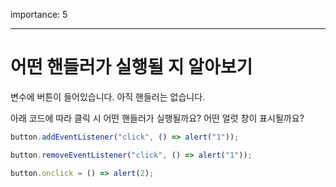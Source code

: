 importance: 5

---

# 어떤 핸들러가 실행될 지 알아보기

변수에 버튼이 들어있습니다. 아직 핸들러는 없습니다.

아래 코드에 따라 클릭 시 어떤 핸들러가 실행될까요? 어떤 얼럿 창이 표시될까요?

```js no-beautify
button.addEventListener("click", () => alert("1"));

button.removeEventListener("click", () => alert("1"));

button.onclick = () => alert(2);
```

